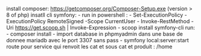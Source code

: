 install composer: https://getcomposer.org/Composer-Setup.exe (version > 8 of php)
insatll cli symfony:
                    -  run in powershell :
                                        -  Set-ExecutionPolicy -ExecutionPolicy RemoteSigned -Scope CurrentUser
                                        -  Invoke-RestMethod -Uri https://get.scoop.sh | Invoke-Expression
                                        -  scoop install symfony-cli
run: 
    -  composer install
    -  import database in phpmyadmin dans une base de donnee mariadb avec le port 3307 sans pass
    -  symfony local:server:start
route pour service qui renvoit les cat et sous cat et produit :  /home 
